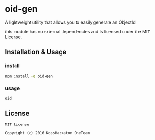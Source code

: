 # oid-gen

A lightweight utility that allows you to easily generate an ObjectId

this module has no external dependencies and is licensed under the MIT License.

## Installation & Usage

### install

```sh
npm install -g oid-gen
```

### usage

```sh
oid
```

## License

```
MIT License

Copyright (c) 2016 KossHackaton OneTeam
```
